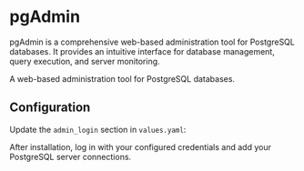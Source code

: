 # pgAdmin

pgAdmin is a comprehensive web-based administration tool for PostgreSQL databases. It provides an intuitive interface for database management, query execution, and server monitoring.

A web-based administration tool for PostgreSQL databases.

## Configuration

Update the `admin_login` section in `values.yaml`:

After installation, log in with your configured credentials and add your PostgreSQL server connections.